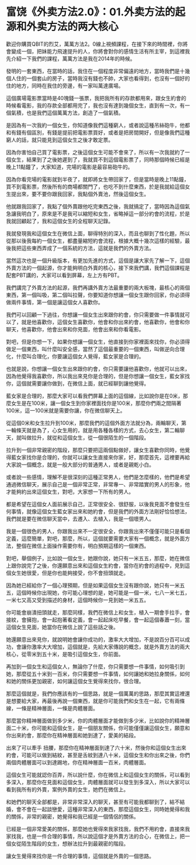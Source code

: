 # 富饶《外卖方法2.0》：01.外卖方法的起源和外卖方法的两大核心

歡迎你購買QBIT的烈艾，萬萬方法2。0線上視頻課程，在接下來的時間裡，你將會變成一個，把妹能力飛速提升的人，你將會對你的感情生活有所主宰，到這裡我先介紹一下我們的課程，萬萬方法是我在2014年的時候。

發明的一套東西，在當時的話，我住在一個程度非常偏遠的地方，當時我們是十幾個人住的一個套山的房子，當時我沒有錢也不帥，大家也看得到，也沒有一個好的住的地方，同時在我住的旁邊，有一家叫萬達廣場。

這個廣場電影票當時是40塊錢一張票，我把我所有的存款都用來，跟女生約會的時候看電影，我的存款全部都用完了，我也沒有達到幾個女生，直到有一次，有一個氣積，也是我們這個萬萬方法，創造了一個氣積。

是因為有一次我約一個女生，你知道像我們這種窮人，或者說這種吊絲砲牛，他都和有錢有個區別，有錢是提前把電影票買好，或者是把房間開好，但是像我們這種窮人的話，就只能見到這個女生之後才敢定票。

因為你害怕自己買了電影票，之後這個女生可能不會來了，所以有一次我就約了一個女生，結果到了之後她遲到了，我就買不到這個電影票了，同時那個時候已經是晚上11點鐘了，大家知道，完場的電影是最容易砲牛的。

因為你看完場的電影就到半夜了，就即將女生帶回家了，但是當時是晚上11點鐘，買不到電影票，然後所有的商場都關門了，也吃不到什麼東西，於是我就給這個女生提出來，要不要你跟我回家，我點個外賣池，然後這個女生。

他就跟我回家了，我點了個外賣跟他吃完東西之後，我就搞定了，當時因為這個氣急讓我明白了，原來是不是我可以縮短和女生，省略掉這一部分約會的流程，於是我就回顧起了，我和這個女生的全程聊天記錄。

我就發現我和這個女生在微信上面，聊得特別的深入，而且也聊到了性化題，所以從那以後我每約一個女生，都盡量縮短約會流程，根據大概十幾次這樣的經驗，最後我把這些東西弄成了一個系統的方法，這就是我們的外賣方法。

當然這次也是一個升級版本，有更加先進的方式，這個是讓大家先了解一下，這個外賣方法的一個起源，你才能夠明白外賣的核心，接下來我們講，我們這個課程是配套PBT講的，大家可以看到屏幕，左上方有PBT。

我們講完了外賣方法的起源，我們再講外賣方法最重要的兩大板塊，最核心的兩個東西，第一個叫吸，第二個叫拉聲，你要知道你想讓一個女生跟你回家，你必須得做兩件事情，第一個是讓這個女人喜歡你。

我們可以回顧一下過往，你想讓一個女生出來跟你約會，你只需要做一件事情就可以了，就是他喜歡你，這個女生喜歡你，他會和你出來約會，他喜歡你，他會和你聊天，他喜歡你，他會出來和你見面，他會出來和你看電影。

對吧，但是你想一下，如果你想讓一個女生，他直接到你家裡面來找你，你必須得做足一個東西，叫什麼叫安全感，當然了這個最重要的一個東西，叫做逆向合理化，什麼叫合理化，你要讓這個女人覺得，藍女家是合理的。

也就是說，你想讓一個女生出來跟你約會，你只需要讓他喜歡你，他就可以出來，因為他覺得我喜歡你，所以我出來見你是合理的，但是你想讓一個女生，藍女家找你，這個就需要讓你做到，在微信上面，就已經聊到讓他覺得。

藍女家是合理的，那麼大家可以看我們屏幕上面的這個線，比如說你是在0米，那麼女生是在100米，讓一個女生到你家裡面找你是100米，那麼你們兩之間隔著100米，這一100米就是需要你讓，你在微信聊天上。

從這個0米和女生拉升到100米，那麼我們的這個外面方法就分為，兩輪聊天，第一輪條天就是為了，心女生用的，就是用各種各樣的方式，去心女生，第二輪聊天，就叫做拉升，就從和這個女生，從一個很陌生的一個階段。

拉升到一個非常親密的階段，那麼只要把這兩個點做好，讓女生喜歡你同時，他覺得藍女家找你是合理的，你就可以讓女生直接來你家，好，那麼首先，這裡要再給大家說一個概念，就是一般大部分的普通男人，或者是親乾小白。

或者說一些感情，理解不是很深刻的這種正常男人，他們是怎麼樣的，他們是希望通過微信聊天，展示自己是一個非常正常，非常專一、非常踏實的男人的形象，他才能夠約出來這個女生，對吧，大家想一下所有的男人。

都是希望在這個女人面前展示自己，正常很安全、很舒服，以後我見面不會發生任何事情，就像這個女生藍女家出來和她約會，但是我們的外面方法剛好恰恰想法，我們就是要在微信聊天當中，去遷入、去植入，我是一個壞男人。

我是一個很色的男人，你跟我出來不一定很安全，你跟我出來不僅僅可能只是看個定義，這麼簡單，對吧，那麼，所以，這個就要需要大家有一個概念，就是外面方法，整個在微信上面操作需要你有，明白預期這樣的一個東西。

對吧，舉個例子，比如說一個女生，她跟你說，她只有一米五五，那麼，她在微信上跟你說完了之後，你還願意出來和這個女生約會，當你在約會的過程中，見到這個女生她很愛，但是你也能夠接受，你不會扭頭就走。

因為她已經給你了一個心理預期，但是如果這個女生沒有跟你說，她只有一米五五，這個時候你出現她，你可能心理想的是，她可能是一個一米，七八一米七五，一米七又高又受到描述的身材，這個時候你一見到她一米五五。

你可能會崩潰扭頭就走，那麼同樣，我們在微信上和女生，植入一期會手拉手，會接紋，會擁抱，會一起抱著看定義，會一起起床吃早餐，會一起這個春蕭一刻，當這個女生見面，她當你在微信上說了這些話之後。

她還願意出來見你，就說明她會讓你成功的，激率大大增加，不是說百分百可以成功，會讓你激率大大增加，這個就是，先給大家傳說的概念，就是外賣方法的兩大核心，從零米到五十米，是吸引這個女生，你前面。

再加到一個女生和這個女人，無論你了什麼，你只需要想一件事情，如何吸引到她，那麼從五十米到一百米，你只需要想一件事情，如何讓她和她拉身關係，如何和她的關係更加親密，如何讓這個女生覺得來找你，很合理。

那麼這個就是，我們你應該有的一個思路，就是一個萬萬的思路，那麼其實這裡還是想要給大家，再最後再說一個東西，就是你可能我們和女生在一起，它有兩條線，一條是精神層面，一條是肉體層面。

那麼當你精神層面做到多少米，你的肉體層面才能做到多少米，比如說你的精神層面二十米，你可能和這個女生，是一個朋友關係，你可能僅僅讓這個女生，願意和你出來約會，那麼你在精神層面和她到達了，愛美的結段。

出來了可以牽手 扭腰，那麼你在精神層面到達了六十米，然後你和這個女生出來約會，可能可以做到結紋，甚至是舌紋到達八十米，這個女生和你出來之後，你們兩個肉體層面可以到達踢地，你在精神層面一百米，肉體層面。

這個女生可能就認你百弄，所以說什麼，你在微信上和這個女生的關係，可以看到多深入，那麼你在見面和這個女生，肉體層面就可以發生到多深入，所以大家可以看到我所有的外賣，案例外賣的女生，她們在微信上。

和她們的聊天全部都是，非常非常深入的聊天，甚至有可能我都聊到了，結不結婚，會不會在一起談戀愛，這種非常深入的東西，那麼這個女生，同時她覺得和我的關係，非常的親密，她覺得和我已經是一個情侶的關係。

已經是一個非常愛美的關係，那麼她也覺得來我家找我，我們不用約會，直接來我家找我，也是一件合理的事情，所以說這個才是外賣方法的合心，在微信上，把一個女從陌生階段的女生，想辦法拉升到最親密的階段。

讓女生覺得來找你是一件合理的事情，這個就是外賣的一個思路。
